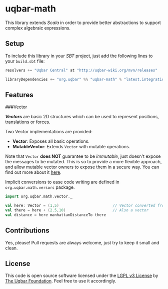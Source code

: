 uqbar-math
==========

This library extends *Scala* in order to provide better abstractions to support complex algebraic expressions.  

Setup
-----

To include this library in your *SBT* project, just add the following lines to your `build.sbt` file:

```scala
resolvers += "Uqbar Central" at "http://uqbar-wiki.org/mvn/releases"

libraryDependencies += "org.uqbar" %% "uqbar-math" % "latest.integration"
```

Features
--------
###Vector

***Vectors*** are basic 2D structures which can be used to represent positions, translations or forces.

Two Vector implementations are provided:

* **Vector**: Exposes all basic operations.
* **MutableVector**: Extends `Vector` with mutable operations.

Note that `Vector` **does NOT** guarantee to be *immutable*, just doesn't expose the messages to be mutated.
This is so to provide a more flexible approach, and allow mutable vector owners to expose them in a secure way.
You can find out more about it [here](http://mycodeofhonor.blogspot.com.ar/2013/05/scaling-into-position.html).

Implicit conversions to ease code writing are defined in `org.uqbar.math.versors` package.

```scala
import org.uqbar.math.vector._

val here: Vector = (1,5)                        // Vector converted from tuple
val there = here + (2.5,10)                     // Also a vector
val distance = here manhattanDistanceTo there

```

Contributions
-------------

Yes, please! Pull requests are always welcome, just try to keep it small and clean.

License
-------

This code is open source software licensed under the [LGPL v3 License](https://www.gnu.org/licenses/lgpl.html) by [The Uqbar Foundation](http://www.uqbar-project.org/). Feel free to use it accordingly.
